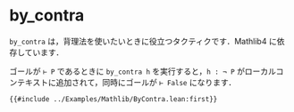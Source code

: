 # by_contra

`by_contra` は，背理法を使いたいときに役立つタクティクです．Mathlib4 に依存しています．

ゴールが `⊢ P` であるときに `by_contra h` を実行すると，`h : ¬ P` がローカルコンテキストに追加されて，同時にゴールが `⊢ False` になります．

```lean
{{#include ../Examples/Mathlib/ByContra.lean:first}}
```
